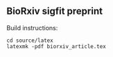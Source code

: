 ## BioRxiv sigfit preprint

Build instructions:


    cd source/latex
    latexmk -pdf biorxiv_article.tex

